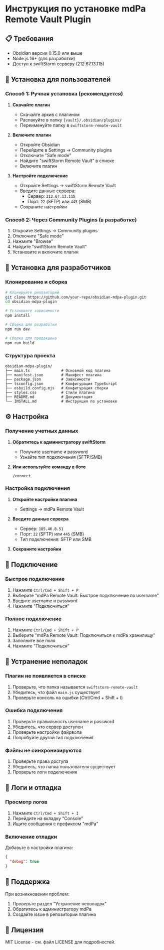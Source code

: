 # Инструкция по установке mdPa Remote Vault Plugin

## 📋 Требования

- Obsidian версии 0.15.0 или выше
- Node.js 16+ (для разработки)
- Доступ к swiftStorm серверу (212.67.13.115)

## 🚀 Установка для пользователей

### Способ 1: Ручная установка (рекомендуется)

1. **Скачайте плагин**
   - Скачайте архив с плагином
   - Распакуйте в папку `{vault}/.obsidian/plugins/`
   - Переименуйте папку в `swiftstorm-remote-vault`

2. **Включите плагин**
   - Откройте Obsidian
   - Перейдите в Settings → Community plugins
   - Отключите "Safe mode"
   - Найдите "swiftStorm Remote Vault" в списке
   - Включите плагин

3. **Настройте подключение**
   - Откройте Settings → swiftStorm Remote Vault
   - Введите данные сервера:
     - Сервер: `212.67.13.115`
     - Порт: `22` (SFTP) или `445` (SMB)
   - Сохраните настройки

### Способ 2: Через Community Plugins (в разработке)

1. Откройте Settings → Community plugins
2. Отключите "Safe mode"
3. Нажмите "Browse"
4. Найдите "swiftStorm Remote Vault"
5. Установите и включите плагин

## 🔧 Установка для разработчиков

### Клонирование и сборка

```bash
# Клонируйте репозиторий
git clone https://github.com/your-repo/obsidian-mdpa-plugin.git
cd obsidian-mdpa-plugin

# Установите зависимости
npm install

# Сборка для разработки
npm run dev

# Сборка для продакшена
npm run build
```

### Структура проекта

```
obsidian-mdpa-plugin/
├── main.ts              # Основной код плагина
├── manifest.json        # Манифест плагина
├── package.json         # Зависимости
├── tsconfig.json        # Конфигурация TypeScript
├── esbuild.config.mjs   # Конфигурация сборки
├── styles.css           # Стили плагина
├── README.md            # Документация
└── INSTALL.md           # Инструкция по установке
```

## ⚙️ Настройка

### Получение учетных данных

1. **Обратитесь к администратору swiftStorm**
   - Получите username и password
   - Узнайте тип подключения (SFTP/SMB)

2. **Или используйте команду в боте**
   ```
   /connect
   ```

### Настройка подключения

1. **Откройте настройки плагина**
   - Settings → mdPa Remote Vault

2. **Введите данные сервера**
   - Сервер: `185.46.8.51`
   - Порт: `22` (SFTP) или `445` (SMB)
   - Тип подключения: SFTP или SMB

3. **Сохраните настройки**

## 🔌 Подключение

### Быстрое подключение

1. Нажмите `Ctrl/Cmd + Shift + P`
2. Выберите "mdPa Remote Vault: Быстрое подключение по username"
3. Введите username и password
4. Нажмите "Подключиться"

### Полное подключение

1. Нажмите `Ctrl/Cmd + Shift + P`
2. Выберите "mdPa Remote Vault: Подключиться к mdPa хранилищу"
3. Заполните все поля
4. Нажмите "Подключиться"

## 🐛 Устранение неполадок

### Плагин не появляется в списке

1. Проверьте, что папка называется `swiftstorm-remote-vault`
2. Убедитесь, что файл `main.js` существует
3. Проверьте консоль на ошибки (Ctrl/Cmd + Shift + I)

### Ошибка подключения

1. Проверьте правильность username и password
2. Убедитесь, что сервер доступен
3. Проверьте настройки файрвола
4. Попробуйте другой тип подключения

### Файлы не синхронизируются

1. Проверьте права доступа
2. Убедитесь, что папка пользователя существует
3. Проверьте логи подключения

## 📝 Логи и отладка

### Просмотр логов

1. Нажмите `Ctrl/Cmd + Shift + I`
2. Перейдите на вкладку "Console"
3. Ищите сообщения с префиксом "mdPa"

### Включение отладки

Добавьте в настройки плагина:
```json
{
  "debug": true
}
```

## 🤝 Поддержка

При возникновении проблем:

1. Проверьте раздел "Устранение неполадок"
2. Обратитесь к администратору mdPa
3. Создайте issue в репозитории плагина

## 📄 Лицензия

MIT License - см. файл LICENSE для подробностей.
